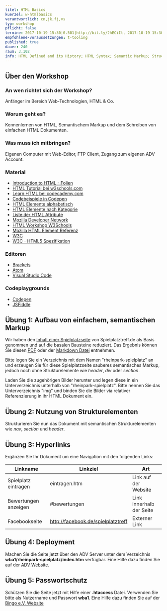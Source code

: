 ```yaml
---
titel: HTML Basics
kuerzel: w-htmlbasics
verantwortlich: cn,jk,fj,vs
typ: workshop
pflicht: false
termine: 2017-10-19 15:30|0.501|http://bit.ly/2hECiIt, 2017-10-19 15:30|0.502|http://bit.ly/2g6TpCt, 2017-10-26 14:00|3.216, 2017-10-26 14:00|3.100
empfohlene-voraussetzungen: t-tooling
published: true
dauer: 240
raum: 3.102
info: HTML Defined and its History; HTML Syntax; Semantic Markup; Structure of HTML; Quick Tour of HTML; HTML Semantic Elements; Validation.
--- 
```


## Über den Workshop

### An wen richtet sich der Workshop?
Anfänger im Bereich Web-Technologien, HTML & Co.

### Worum geht es?
Kennenlernen von HTML, Semantischem Markup und dem Schreiben von einfachen HTML Dokumenten.

### Was muss ich mitbringen?
Eigenen Computer mit Web-Editor, FTP Client, Zugang zum eigenen ADV Account.

### Material
- [Introduction to HTML - Folien](../../download/Chapter03-IntroductionToHTML.pdf)
- [HTML Tutorial bei w3schools.com](https://www.w3schools.com/html/default.asp)
- [Learn HTML bei codecademy.com](https://www.codecademy.com/learn/learn-html)
- [Codebeispiele in Codepen](http://codepen.io/collection/DJGrme/)
- [HTML Elemente alphabetisch](http://www.w3schools.com/tags/default.asp)
- [HTML Elemente nach Kategorie](http://www.w3schools.com/tags/ref_byfunc.asp)
- [Liste der HTML Attribute](http://www.w3schools.com/tags/ref_standardattributes.asp)
- [Mozilla Developer Network](https://developer.mozilla.org/de/)
- [HTML Workshop W3Schools](https://www.w3schools.com/html/default.asp)
- [Mozilla HTML Element Referenz](https://developer.mozilla.org/de/docs/Web/HTML/Element)
- [W3C](http://www.w3.org)
- [W3C - HTML5 Spezifikation](http://www.w3.org/TR/html5/)

### Editoren
- [Brackets](http://brackets.io/)
- [Atom](https://atom.io/)
- [Visual Studio Code](https://code.visualstudio.com/)

### Codeplaygrounds
- [Codepen](http://codepen.io)
- [JSFiddle](http://jsfiddle.net)

## Übung 1: Aufbau von einfachem, semantischen Markup
Wir haben den [Inhalt einer Spielplatzseite](../../download/html-basics-material/rheinpark-screenshot.png) von Spielplatztreff.de als Basis genommen und auf die basalen Bausteine reduziert. Das Ergebnis können Sie diesen [PDF](../../download/html-basics-material/rheinpark.pdf) oder der [Markdown Datei](../../download/html-basics-material/rheinpark.md) entnehmen. 

Bitte legen Sie ein Verzeichnis mit dem Namen "rheinpark-spielplatz" an und erzeugen Sie für diese Spielplatzseite sauberes semantisches Markup, jedoch noch ohne Strukturelemente wie *header*, *div* oder *section*. 

Laden Sie die zugehörigen Bilder herunter und legen diese in ein Unterverzeichnis unterhalb von "rheinpark-spielplatz". Bitte nennen Sie das Unterverzeichnis "img" und binden Sie die Bilder via relativer Referenzierung in ihr HTML Dokument ein.

## Übung 2: Nutzung von Strukturelementen

Strukturieren Sie nun das Dokument mit semantischen Strukturelementen wie *nav*, *section* und *header*.

## Übung 3: Hyperlinks

Ergänzen Sie Ihr Dokument um eine Navigation mit den folgenden Links:

| Linkname             | Linkziel                           | Art                      |
| -------------------- | ---------------------------------- | ------------------------ |
| Spielplatz eintragen | eintragen.htm                      | Link auf der Website     |
| Bewertungen anzeigen | #bewertungen                       | Link innerhalb der Seite |
| Facebookseite        | http://facebook.de/spielplatztreff | Externer Link            |

## Übung 4: Deployment

Machen Sie die Seite jetzt über den ADV Server unter dem Verzeichnis **wba1/rheinpark-spielplatz/index.htm** verfügbar. Eine Hilfe dazu finden Sie auf der [ADV Website](http://www.gm.fh-koeln.de/advlabor/dienste/homepage.shtml). 

## Übung 5: Passwortschutz

Schützen Sie die Seite jetzt mit Hilfe einer **.htaccess** Datei. Verwenden Sie bitte als Nutzername und Passwort **wba1**. Eine Hilfe dazu finden Sie auf der [Bingo e.V. Website](https://www.bingo-ev.de/~ub304/htaccess.htm)


